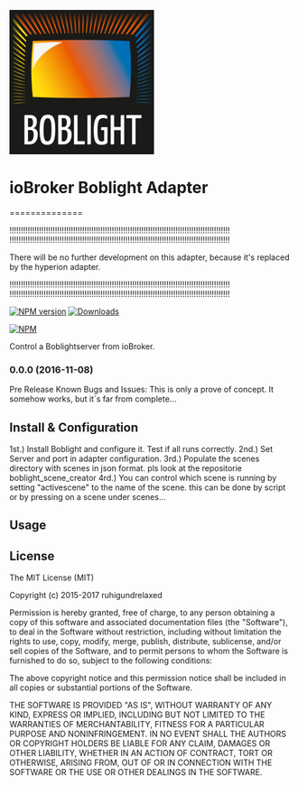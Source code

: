 ![Logo](media/boblight.png)
# ioBroker Boblight Adapter
==============

!!!!!!!!!!!!!!!!!!!!!!!!!!!!!!!!!!!!!!!!!!!!!!!!!!!!!!!!!!!!!!!!!!!!!!!!!!!!!!!!!!!!!!!!!!!!!!!!!
!!!!!!!!!!!!!!!!!!!!!!!!!!!!!!!!!!!!!!!!!!!!!!!!!!!!!!!!!!!!!!!!!!!!!!!!!!!!!!!!!!!!!!!!!!!!!!!!!

There will be no further development on this adapter, because it's replaced by the hyperion adapter. 

!!!!!!!!!!!!!!!!!!!!!!!!!!!!!!!!!!!!!!!!!!!!!!!!!!!!!!!!!!!!!!!!!!!!!!!!!!!!!!!!!!!!!!!!!!!!!!!!!
!!!!!!!!!!!!!!!!!!!!!!!!!!!!!!!!!!!!!!!!!!!!!!!!!!!!!!!!!!!!!!!!!!!!!!!!!!!!!!!!!!!!!!!!!!!!!!!!!




[![NPM version](http://img.shields.io/npm/v/iobroker.boblight.svg)](https://www.npmjs.com/package/iobroker.boblight)
[![Downloads](https://img.shields.io/npm/dm/iobroker.boblight.svg)](https://www.npmjs.com/package/iobroker.boblight)

[![NPM](https://nodei.co/npm/iobroker.boblight.png?downloads=true)](https://nodei.co/npm/iobroker.boblight/)

Control a Boblightserver from ioBroker.


### 0.0.0 (2016-11-08)
Pre Release
Known Bugs and Issues:
This is only a prove of concept. It somehow works, but it´s far from complete...




## Install & Configuration

1st.)   Install Boblight and configure it. Test if all runs correctly.
2nd.)   Set Server and port in adapter configuration.
3rd.)   Populate the scenes directory with scenes in json format. pls look at the repositorie boblight_scene_creator
4rd.)   You can control which scene is running by setting "activescene" to the name of the scene. 
        this can be done by script or by pressing on a scene under scenes...
        
## Usage

## License

The MIT License (MIT)

Copyright (c) 2015-2017 ruhigundrelaxed

Permission is hereby granted, free of charge, to any person obtaining a copy
of this software and associated documentation files (the "Software"), to deal
in the Software without restriction, including without limitation the rights
to use, copy, modify, merge, publish, distribute, sublicense, and/or sell
copies of the Software, and to permit persons to whom the Software is
furnished to do so, subject to the following conditions:

The above copyright notice and this permission notice shall be included in
all copies or substantial portions of the Software.

THE SOFTWARE IS PROVIDED "AS IS", WITHOUT WARRANTY OF ANY KIND, EXPRESS OR
IMPLIED, INCLUDING BUT NOT LIMITED TO THE WARRANTIES OF MERCHANTABILITY,
FITNESS FOR A PARTICULAR PURPOSE AND NONINFRINGEMENT. IN NO EVENT SHALL THE
AUTHORS OR COPYRIGHT HOLDERS BE LIABLE FOR ANY CLAIM, DAMAGES OR OTHER
LIABILITY, WHETHER IN AN ACTION OF CONTRACT, TORT OR OTHERWISE, ARISING FROM,
OUT OF OR IN CONNECTION WITH THE SOFTWARE OR THE USE OR OTHER DEALINGS IN
THE SOFTWARE.
